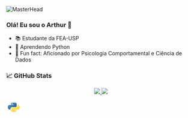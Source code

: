 ![MasterHead](https://user-images.githubusercontent.com/74038190/235224431-e8c8c12e-6826-47f1-89fb-2ddad83b3abf.gif)


### Olá! Eu sou o Arthur 👋

- 📚 Estudante da FEA-USP
- 🐍 Aprendendo Python
- 🧠 Fun fact: Aficionado por Psicologia Comportamental e Ciência de Dados


  
### :chart_with_upwards_trend: GitHub Stats

<div align="center">
  <a href="https://github.com/Thurz-L">
  <img height="180em" src="https://github-readme-stats.vercel.app/api?username=Thurz-L&show_icons=true&theme=dark&include_all_commits=true&count_private=true"/>
  <img height="180em" src="https://github-readme-stats.vercel.app/api/top-langs/?username=Thurz-L&layout=compact&langs_count=16&theme=dark"/>
</div>
<div style="display: inline_block"><br>
  <img align="center" alt="Arthur-Python" height="30" width="40" src="https://raw.githubusercontent.com/devicons/devicon/master/icons/python/python-original.svg">


  
  ##
 
</div>
